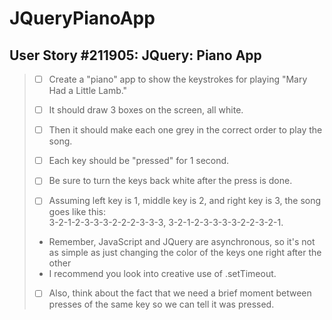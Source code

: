 JQueryPianoApp
==============

User Story #211905: JQuery: Piano App
-------------------------------------

> - [ ] Create a "piano" app to show the keystrokes for playing "Mary Had a Little
>       Lamb."
>
> - [ ] It should draw 3 boxes on the screen, all white.
>
> - [ ] Then it should make each one grey in the correct order to play the song.
>
> - [ ] Each key should be "pressed" for 1 second.
>
> - [ ] Be sure to turn the keys back white after the press is done.
>
> - [ ] Assuming left key is 1, middle key is 2, and right key is 3, the song goes like
>       this:\
>       3-2-1-2-3-3-3-2-2-2-3-3-3, 3-2-1-2-3-3-3-3-2-2-3-2-1.
>
> - Remember, JavaScript and JQuery are asynchronous, so it's not as simple as just
>   changing the color of the keys one right after the other
> - I recommend you look into creative use of .setTimeout.
> - [ ] Also, think about the fact that we need a brief moment between presses of the
>       same key so we can tell it was pressed.
